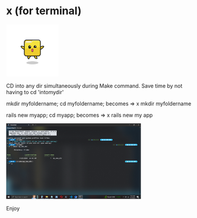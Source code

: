 # x (for terminal)

<img src="img/x-logo-folderguy.jpg" alt="x" width="28%" height="28%">

CD into any dir simultaneously during Make command.
Save time by not having to cd 'intomydir'

mkdir myfoldername;
cd myfoldername;
becomes =>
x mkdir myfoldername

rails new myapp;
cd myapp;
becomes =>
x rails new my app

<img src="img/x-ss-01.png" alt="screenshot" width="72%" height="72%">

Enjoy
